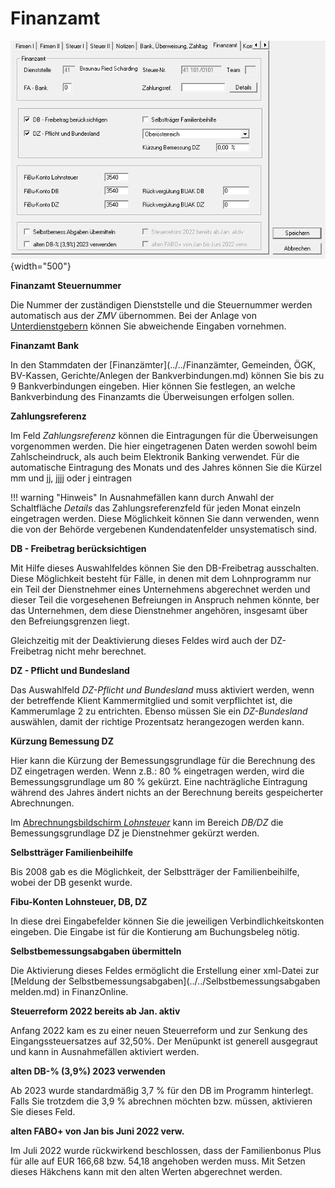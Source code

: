 # Finanzamt

![Image](<img/image24.png>){width="500"}

**Finanzamt Steuernummer**

Die Nummer der zuständigen Dienststelle und die Steuernummer werden automatisch aus der *ZMV* übernommen. Bei der Anlage von [Unterdienstgebern](../Unterdienstgeber.md) können Sie abweichende Eingaben vornehmen.

**Finanzamt Bank**

In den Stammdaten der [Finanzämter](../../Finanzämter, Gemeinden, ÖGK, BV-Kassen, Gerichte/Anlegen der Bankverbindungen.md) können Sie bis zu 9 Bankverbindungen eingeben. Hier können Sie festlegen, an welche Bankverbindung des Finanzamts die Überweisungen erfolgen sollen.

**Zahlungsreferenz**

Im Feld *Zahlungsreferenz* können die Eintragungen für die Überweisungen vorgenommen werden. Die hier eingetragenen Daten werden sowohl beim Zahlscheindruck, als auch beim Elektronik Banking verwendet. 
Für die automatische Eintragung des Monats und des Jahres können Sie die Kürzel mm und jj, jjjj oder j eintragen

!!! warning "Hinweis"
    In Ausnahmefällen kann durch Anwahl der Schaltfläche *Details* das Zahlungsreferenzfeld für jeden Monat einzeln eingetragen werden. Diese Möglichkeit können Sie dann verwenden, wenn die von der Behörde vergebenen Kundendatenfelder unsystematisch sind.

**DB - Freibetrag berücksichtigen**

Mit Hilfe dieses Auswahlfeldes können Sie den DB-Freibetrag ausschalten. Diese Möglichkeit besteht für Fälle, in denen mit dem Lohnprogramm nur ein Teil der Dienstnehmer eines Unternehmens abgerechnet werden und dieser Teil die vorgesehenen Befreiungen in Anspruch nehmen könnte, ber
das Unternehmen, dem diese Dienstnehmer angehören, insgesamt über den Befreiungsgrenzen liegt.

Gleichzeitig mit der Deaktivierung dieses Feldes wird auch der DZ-Freibetrag nicht mehr berechnet.

**DZ - Pflicht und Bundesland**

Das Auswahlfeld *DZ-Pflicht und Bundesland* muss aktiviert werden, wenn der betreffende Klient Kammermitglied und somit verpflichtet ist, die Kammerumlage 2 zu entrichten. Ebenso müssen Sie ein *DZ-Bundesland* auswählen, damit der richtige Prozentsatz herangezogen werden kann.

**Kürzung Bemessung DZ**

Hier kann die Kürzung der Bemessungsgrundlage für die Berechnung des DZ eingetragen werden. Wenn z.B.: 80 % eingetragen werden, wird die Bemessungsgrundlage um 80 % gekürzt. Eine nachträgliche Eintragung während des Jahres ändert nichts an der Berechnung bereits gespeicherter Abrechnungen.

Im [Abrechnungsbildschirm *Lohnsteuer*](../../Abrechnungsbildschirme/Lohnsteuer.md) kann im Bereich *DB/DZ* die Bemessungsgrundlage DZ je Dienstnehmer gekürzt werden.

**Selbstträger Familienbeihilfe**

Bis 2008 gab es die Möglichkeit, der Selbstträger der Familienbeihilfe, wobei der DB gesenkt wurde.

**Fibu-Konten Lohnsteuer, DB, DZ**

In diese drei Eingabefelder können Sie die jeweiligen Verbindlichkeitskonten eingeben. Die Eingabe ist für die Kontierung am Buchungsbeleg nötig.

**Selbstbemessungsabgaben übermitteln**

Die Aktivierung dieses Feldes ermöglicht die Erstellung einer xml-Datei zur [Meldung der Selbstbemessungsabgaben](../../Selbstbemessungsabgaben melden.md) in FinanzOnline.

**Steuerreform 2022 bereits ab Jan. aktiv**

Anfang 2022 kam es zu einer neuen Steuerreform und zur Senkung des Eingangssteuersatzes auf 32,50%. Der Menüpunkt ist generell ausgegraut und kann in Ausnahmefällen aktiviert werden.

**alten DB-% (3,9%) 2023 verwenden**

Ab 2023 wurde standardmäßig 3,7 % für den DB im Programm hinterlegt. Falls Sie trotzdem die 3,9 % abrechnen möchten bzw. müssen, aktivieren Sie dieses Feld.

**alten FABO+ von Jan bis Juni 2022 verw.**

Im Juli 2022 wurde rückwirkend beschlossen, dass der Familienbonus Plus für alle auf EUR 166,68 bzw. 54,18 angehoben werden muss. Mit Setzen dieses Häkchens kann mit den alten Werten abgerechnet werden.